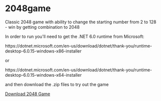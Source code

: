 # 2048game
Classic 2048 game with ability to change the starting number from 2 to 128 - win by getting combination to 2048

In order to run you'll need to get the .NET 6.0 runtime from Microsoft:
<p>https://dotnet.microsoft.com/en-us/download/dotnet/thank-you/runtime-desktop-6.0.15-windows-x86-installer</p>
or
<p>https://dotnet.microsoft.com/en-us/download/dotnet/thank-you/runtime-desktop-6.0.15-windows-x64-installer</p>

and then download the .zip files to try out the game

<p>
  <a href="https://github.com/AFunProgrammer/2048game/raw/main/2048.zip">Download 2048 Game</a>
</p>
